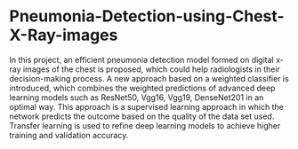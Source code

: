 # Pneumonia-Detection-using-Chest-X-Ray-images
In this project, an efficient pneumonia detection model formed on digital x-ray images of the chest is proposed, which could help radiologists in their decision-making process. A new approach based on a weighted classifier is introduced, which combines the weighted predictions of advanced deep learning models such as ResNet50, Vgg16, Vgg19, DenseNet201 in an optimal way. This approach is a supervised learning approach in which the network predicts the outcome based on the quality of the data set used. Transfer learning is used to refine deep learning models to achieve higher training and validation accuracy.
